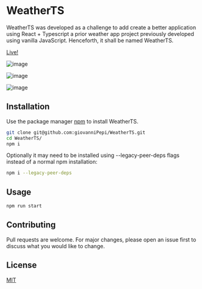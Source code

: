 


# WeatherTS

WeatherTS was developed as a challenge to add create a better application using React + Typescript a prior weather app project previously developed using vanilla JavaScript. Henceforth, it shall be named WeatherTS. 


<a href='https://weather-ts-app.web.app/'>Live!</a>

![image](https://user-images.githubusercontent.com/5255535/218701837-8cd4f16d-e5e9-41ab-92f3-76cdb53117d8.png)

![image](https://user-images.githubusercontent.com/5255535/218702002-d2de4d28-bc8b-4453-8a49-986387eb01e0.png)

![image](https://user-images.githubusercontent.com/5255535/218702079-c5d9b460-d8fe-4f74-8a1d-62078614020e.png)


## Installation

Use the package manager [npm](npmjs.com/) to install WeatherTS.

```bash
git clone git@github.com:giovanniPepi/WeatherTS.git
cd WeatherTS/
npm i 
```
Optionally it may need to be installed using --legacy-peer-deps flags instead of a normal npm installation: 
```bash
npm i --legacy-peer-deps
```
 


## Usage

```bash
npm run start
```

## Contributing

Pull requests are welcome. For major changes, please open an issue first
to discuss what you would like to change.


## License

[MIT](https://choosealicense.com/licenses/mit/)
